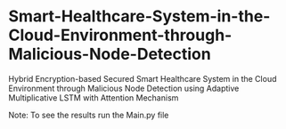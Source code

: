 # Smart-Healthcare-System-in-the-Cloud-Environment-through-Malicious-Node-Detection
Hybrid Encryption-based Secured Smart Healthcare System in the Cloud Environment through Malicious Node Detection using Adaptive Multiplicative LSTM with Attention Mechanism

Note: To see the results run the Main.py file
